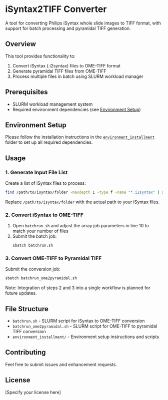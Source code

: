 # iSyntax2TIFF Converter

A tool for converting Philips iSyntax whole slide images to TIFF format, with support for batch processing and pyramidal TIFF generation.

## Overview

This tool provides functionality to:
1. Convert iSyntax (.i2syntax) files to OME-TIFF format
2. Generate pyramidal TIFF files from OME-TIFF
3. Process multiple files in batch using SLURM workload manager

## Prerequisites

- SLURM workload management system
- Required environment dependencies (see [Environment Setup](#environment-setup))

## Environment Setup

Please follow the installation instructions in the [`environment_installment`](./environment_installment/) folder to set up all required dependencies.

## Usage

### 1. Generate Input File List

Create a list of iSyntax files to process:

```bash
find /path/to/isyntax/folder -maxdepth 1 -type f -name "*.i2syntax" | sort > input_list.txt
```

Replace `/path/to/isyntax/folder` with the actual path to your iSyntax files.

### 2. Convert iSyntax to OME-TIFF

1. Open `batchrun.sh` and adjust the array job parameters in line 10 to match your number of files
2. Submit the batch job:
   ```bash
   sbatch batchrun.sh
   ```

### 3. Convert OME-TIFF to Pyramidal TIFF

Submit the conversion job:
```bash
sbatch batchrun_ome2pyramidal.sh
```

Note: Integration of steps 2 and 3 into a single workflow is planned for future updates.

## File Structure

- `batchrun.sh` - SLURM script for iSyntax to OME-TIFF conversion
- `batchrun_ome2pyramidal.sh` - SLURM script for OME-TIFF to pyramidal TIFF conversion
- `environment_installment/` - Environment setup instructions and scripts

## Contributing

Feel free to submit issues and enhancement requests.

## License

[Specify your license here]
